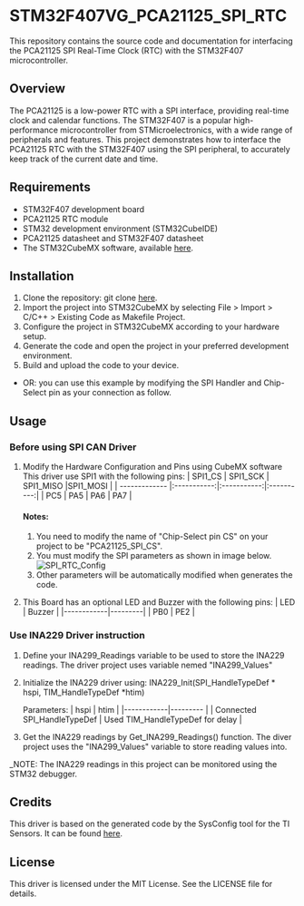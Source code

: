 # STM32F407VG_PCA21125_SPI_RTC
This repository contains the source code and documentation for interfacing the PCA21125 SPI Real-Time Clock (RTC) with the STM32F407 microcontroller.

## Overview
The PCA21125 is a low-power RTC with a SPI interface, providing real-time clock and calendar functions. The STM32F407 is a popular high-performance microcontroller from STMicroelectronics, with a wide range of peripherals and features. This project demonstrates how to interface the PCA21125 RTC with the STM32F407 using the SPI peripheral, to accurately keep track of the current date and time.

## Requirements
* STM32F407 development board
* PCA21125 RTC module
* STM32 development environment (STM32CubeIDE)
* PCA21125 datasheet and STM32F407 datasheet
* The STM32CubeMX software, available [here](https://www.st.com/en/development-tools/stm32cubemx.html).

## Installation
1. Clone the repository:
git clone [here](https://github.com/Mahmoud-Sharabati/STM32F407VG_PCA21125_SPI_RTC.git).
2. Import the project into STM32CubeMX by selecting File > Import > C/C++ > Existing Code as Makefile Project.
3. Configure the project in STM32CubeMX according to your hardware setup.
4. Generate the code and open the project in your preferred development environment.
5. Build and upload the code to your device.

* OR: you can use this example by modifying the SPI Handler and Chip-Select pin as your connection as follow.

## Usage

### Before using SPI CAN Driver
1. Modify the Hardware Configuration and Pins using CubeMX software
    This driver use SPI1 with the following pins:
    | SPI1_CS       | SPI1_SCK    | SPI1_MISO   |SPI1_MOSI   |
    | ------------- |:-----------:|:-----------:|:----------:|
    | PC5	    | PA5	  | PA6        | PA7	     |

	#### Notes:																	
	1. You need to modify the name of "Chip-Select pin CS" on your project to be "PCA21125_SPI_CS".
	2. You must modify the SPI parameters as shown in image below.
	\
	![SPI_RTC_Config](https://user-images.githubusercontent.com/16566502/217271789-834afec2-b3bb-41af-882d-fa5258ebfe6b.png)
	3. Other parameters will be automatically modified when generates the code.

2. This Board has an optional LED and Buzzer with the following pins:
   | LED	| Buzzer  |
   |------------|---------|
   | PB0	| PE2	  |

 ### Use INA229 Driver instruction
1. Define your INA299_Readings variable to be used to store the INA229 readings. The driver project uses variable nemed "INA299_Values"

2. Initialize the INA229 driver using: INA229_Init(SPI_HandleTypeDef * hspi, TIM_HandleTypeDef *htim)

	Parameters:
   | hspi | htim |
   |------------|--------- |
   | Connected SPI_HandleTypeDef | Used TIM_HandleTypeDef for delay |
   
3. Get the INA229 readings by Get_INA299_Readings() function. The diver project uses the "INA299_Values" variable to store reading values into. 

_NOTE: The INA229 readings in this project can be monitored using the STM32 debugger.

## Credits
This driver is based on the generated code by the SysConfig tool for the TI Sensors. It can be found [here](https://www.ti.com/tool/SYSCONFIG).

## License
This driver is licensed under the MIT License. See the LICENSE file for details.
